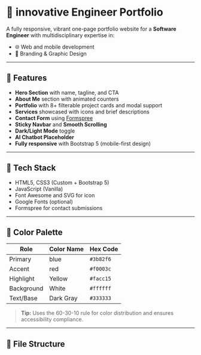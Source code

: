 # 🎨 innovative Engineer Portfolio

A fully responsive, vibrant one-page portfolio website for a **Software Engineer** with multidisciplinary expertise in:

- 🌐 Web and mobile development
- 🎨 Branding & Graphic Design

---

## 🚀 Features

- **Hero Section** with name, tagline, and CTA
- **About Me** section with animated counters
- **Portfolio** with 8+ filterable project cards and modal support
- **Services** showcased with icons and brief descriptions
- **Contact Form** using [Formspree](https://formspree.io/)
- **Sticky Navbar** and **Smooth Scrolling**
- **Dark/Light Mode** toggle
- **AI Chatbot Placeholder** 
- **Fully responsive** with Bootstrap 5 (mobile-first design)

---

## 🎯 Tech Stack

- HTML5, CSS3 (Custom + Bootstrap 5)
- JavaScript (Vanilla)
- Font Awesome and SVG for icon
- Google Fonts (optional)
- Formspree for contact submissions

---

## 🎨 Color Palette

| Role            | Color Name       | Hex Code    |
|------------------|------------------|-------------|
| Primary          | blue             | `#3b82f6`   |
| Accent           | red              | `#f0003c`   |
| Highlight        | Yellow           | `#facc15`   |
| Background       | White            | `#ffffff`   |
| Text/Base        | Dark Gray        | `#333333`   |

> **Tip:** Uses the 60-30-10 rule for color distribution and ensures accessibility compliance.

---

## 📁 File Structure


